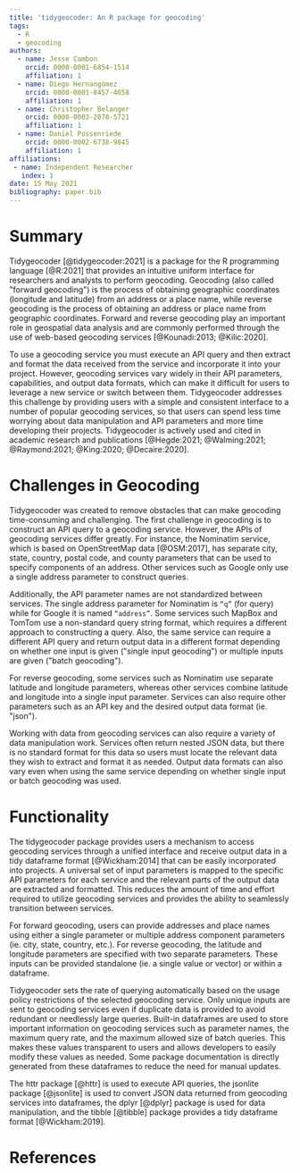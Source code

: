 ```yaml
---
title: 'tidygeocoder: An R package for geocoding'
tags:
  - R
  - geocoding
authors:
  - name: Jesse Cambon
    orcid: 0000-0001-6854-1514
    affiliation: 1
  - name: Diego Hernangómez
    orcid: 0000-0001-8457-4658
    affiliation: 1
  - name: Christopher Belanger
    orcid: 0000-0003-2070-5721
    affiliation: 1
  - name: Daniel Possenriede
    orcid: 0000-0002-6738-9845
    affiliation: 1
affiliations:
 - name: Independent Researcher
   index: 1
date: 15 May 2021
bibliography: paper.bib
---
```


# Summary

Tidygeocoder [@tidygeocoder:2021] is a package for the R programming language [@R:2021] that provides an intuitive uniform interface for researchers and analysts to perform geocoding. Geocoding (also called "forward geocoding") is the process of obtaining geographic coordinates (longitude and latitude) from an address or a place name, while reverse geocoding is the process of obtaining an address or place name from geographic coordinates. Forward and reverse geocoding play an important role in geospatial data analysis and are commonly performed through the use of web-based geocoding services [@Kounadi:2013; @Kilic:2020].

To use a geocoding service you must execute an API query and then extract and format the data received from the service and incorporate it into your project. However, geocoding services vary widely in their API parameters, capabilities, and output data formats, which can make it difficult for users to leverage a new service or switch between them. Tidygeocoder addresses this challenge by providing users with a simple and consistent interface to a number of popular geocoding services, so that users can spend less time worrying about data manipulation and API parameters and more time developing their projects. Tidygeocoder is actively used and cited in academic research and publications [@Hegde:2021; @Walming:2021; @Raymond:2021; @King:2020; @Decaire:2020].

# Challenges in Geocoding

Tidygeocoder was created to remove obstacles that can make geocoding time-consuming and challenging. The first challenge in geocoding is to construct an API query to a geocoding service. However, the APIs of geocoding services differ greatly. For instance, the Nominatim service, which is based on OpenStreetMap data [@OSM:2017], has separate city, state, country, postal code, and county parameters that can be used to specify components of an address. Other services such as Google only use a single address parameter to construct queries. 

Additionally, the API parameter names are not standardized between services. The single address parameter for Nominatim is `“q”` (for query) while for Google it is named `“address”`. Some services such MapBox and TomTom use a non-standard query string format, which requires a different approach to constructing a query. Also, the same service can require a different API query and return output data in a different format depending on whether one input is given ("single input geocoding") or multiple inputs are given ("batch geocoding"). 

For reverse geocoding, some services such as Nominatim use separate latitude and longitude parameters, whereas other services combine latitude and longitude into a single input parameter. Services can also require other parameters such as an API key and the desired output data format (ie. "json"). 

Working with data from geocoding services can also require a variety of data manipulation work. Services often return nested JSON data, but there is no standard format for this data so users must locate the relevant data they wish to extract and format it as needed. Output data formats can also vary even when using the same service depending on whether single input or batch geocoding was used.

# Functionality

The tidygeocoder package provides users a mechanism to access geocoding services through a unified interface and receive output data in a tidy dataframe format [@Wickham:2014] that can be easily incorporated into projects. A universal set of input parameters is mapped to the specific API parameters for each service and the relevant parts of the output data are extracted and formatted. This reduces the amount of time and effort required to utilize geocoding services and provides the ability to seamlessly transition between services. 

For forward geocoding, users can provide addresses and place names using either a single parameter or multiple address component parameters (ie. city, state, country, etc.). For reverse geocoding, the latitude and longitude parameters are specified with two separate parameters. These inputs can be provided standalone (ie. a single value or vector) or within a dataframe.

Tidygeocoder sets the rate of querying automatically based on the usage policy restrictions of the selected geocoding service. Only unique inputs are sent to geocoding services even if duplicate data is provided to avoid redundant or needlessly large queries. Built-in dataframes are used to store important information on geocoding services such as parameter names, the maximum query rate, and the maximum allowed size of batch queries. This makes these values transparent to users and allows developers to easily modify these values as needed. Some package documentation is directly generated from these dataframes to reduce the need for manual updates.

The httr package [@httr] is used to execute API queries, the jsonlite package [@jsonlite] is used to convert JSON data returned from geocoding services into dataframes, the dplyr [@dplyr] package is used for data manipulation, and the tibble [@tibble] package provides a tidy dataframe format [@Wickham:2019].

# References
